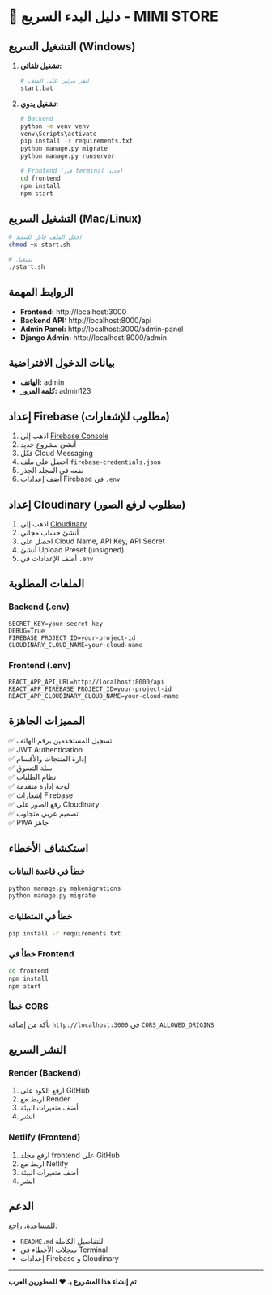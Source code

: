 # 🚀 دليل البدء السريع - MIMI STORE

## التشغيل السريع (Windows)

1. **تشغيل تلقائي:**
   ```bash
   # انقر مرتين على الملف
   start.bat
   ```

2. **تشغيل يدوي:**
   ```bash
   # Backend
   python -m venv venv
   venv\Scripts\activate
   pip install -r requirements.txt
   python manage.py migrate
   python manage.py runserver
   
   # Frontend (في terminal جديد)
   cd frontend
   npm install
   npm start
   ```

## التشغيل السريع (Mac/Linux)

```bash
# اجعل الملف قابل للتنفيذ
chmod +x start.sh

# تشغيل
./start.sh
```

## الروابط المهمة

- **Frontend:** http://localhost:3000
- **Backend API:** http://localhost:8000/api
- **Admin Panel:** http://localhost:3000/admin-panel
- **Django Admin:** http://localhost:8000/admin

## بيانات الدخول الافتراضية

- **الهاتف:** admin
- **كلمة المرور:** admin123

## إعداد Firebase (مطلوب للإشعارات)

1. اذهب إلى [Firebase Console](https://console.firebase.google.com/)
2. أنشئ مشروع جديد
3. فعّل Cloud Messaging
4. احصل على ملف `firebase-credentials.json`
5. ضعه في المجلد الجذر
6. أضف إعدادات Firebase في `.env`

## إعداد Cloudinary (مطلوب لرفع الصور)

1. اذهب إلى [Cloudinary](https://cloudinary.com/)
2. أنشئ حساب مجاني
3. احصل على Cloud Name, API Key, API Secret
4. أنشئ Upload Preset (unsigned)
5. أضف الإعدادات في `.env`

## الملفات المطلوبة

### Backend (.env)
```env
SECRET_KEY=your-secret-key
DEBUG=True
FIREBASE_PROJECT_ID=your-project-id
CLOUDINARY_CLOUD_NAME=your-cloud-name
```

### Frontend (.env)
```env
REACT_APP_API_URL=http://localhost:8000/api
REACT_APP_FIREBASE_PROJECT_ID=your-project-id
REACT_APP_CLOUDINARY_CLOUD_NAME=your-cloud-name
```

## المميزات الجاهزة

✅ تسجيل المستخدمين برقم الهاتف  
✅ JWT Authentication  
✅ إدارة المنتجات والأقسام  
✅ سلة التسوق  
✅ نظام الطلبات  
✅ لوحة إدارة متقدمة  
✅ إشعارات Firebase  
✅ رفع الصور على Cloudinary  
✅ تصميم عربي متجاوب  
✅ PWA جاهز  

## استكشاف الأخطاء

### خطأ في قاعدة البيانات
```bash
python manage.py makemigrations
python manage.py migrate
```

### خطأ في المتطلبات
```bash
pip install -r requirements.txt
```

### خطأ في Frontend
```bash
cd frontend
npm install
npm start
```

### خطأ CORS
تأكد من إضافة `http://localhost:3000` في `CORS_ALLOWED_ORIGINS`

## النشر السريع

### Render (Backend)
1. ارفع الكود على GitHub
2. اربط مع Render
3. أضف متغيرات البيئة
4. انشر

### Netlify (Frontend)
1. ارفع مجلد frontend على GitHub
2. اربط مع Netlify
3. أضف متغيرات البيئة
4. انشر

## الدعم

للمساعدة، راجع:
- `README.md` للتفاصيل الكاملة
- سجلات الأخطاء في Terminal
- إعدادات Firebase و Cloudinary

---
**تم إنشاء هذا المشروع بـ ❤️ للمطورين العرب**